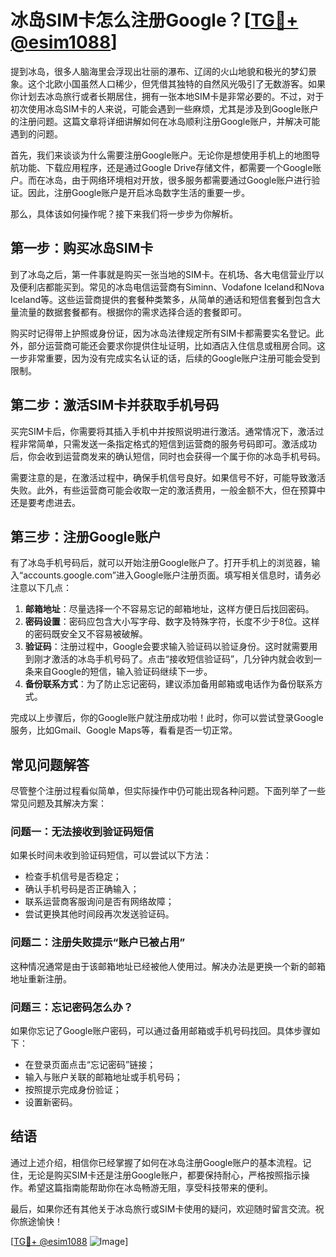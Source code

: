 # 冰岛SIM卡怎么注册Google？[[TG💪+ @esim1088](https://t.me/s/esim1088)]

提到冰岛，很多人脑海里会浮现出壮丽的瀑布、辽阔的火山地貌和极光的梦幻景象。这个北欧小国虽然人口稀少，但凭借其独特的自然风光吸引了无数游客。如果你计划去冰岛旅行或者长期居住，拥有一张本地SIM卡是非常必要的。不过，对于初次使用冰岛SIM卡的人来说，可能会遇到一些麻烦，尤其是涉及到Google账户的注册问题。这篇文章将详细讲解如何在冰岛顺利注册Google账户，并解决可能遇到的问题。

首先，我们来谈谈为什么需要注册Google账户。无论你是想使用手机上的地图导航功能、下载应用程序，还是通过Google Drive存储文件，都需要一个Google账户。而在冰岛，由于网络环境相对开放，很多服务都需要通过Google账户进行验证。因此，注册Google账户是开启冰岛数字生活的重要一步。

那么，具体该如何操作呢？接下来我们将一步步为你解析。

## 第一步：购买冰岛SIM卡

到了冰岛之后，第一件事就是购买一张当地的SIM卡。在机场、各大电信营业厅以及便利店都能买到。常见的冰岛电信运营商有Siminn、Vodafone Iceland和Nova Iceland等。这些运营商提供的套餐种类繁多，从简单的通话和短信套餐到包含大量流量的数据套餐都有。根据你的需求选择合适的套餐即可。

购买时记得带上护照或身份证，因为冰岛法律规定所有SIM卡都需要实名登记。此外，部分运营商可能还会要求你提供住址证明，比如酒店入住信息或租房合同。这一步非常重要，因为没有完成实名认证的话，后续的Google账户注册可能会受到限制。

## 第二步：激活SIM卡并获取手机号码

买完SIM卡后，你需要将其插入手机中并按照说明进行激活。通常情况下，激活过程非常简单，只需发送一条指定格式的短信到运营商的服务号码即可。激活成功后，你会收到运营商发来的确认短信，同时也会获得一个属于你的冰岛手机号码。

需要注意的是，在激活过程中，确保手机信号良好。如果信号不好，可能导致激活失败。此外，有些运营商可能会收取一定的激活费用，一般金额不大，但在预算中还是要考虑进去。

## 第三步：注册Google账户

有了冰岛手机号码后，就可以开始注册Google账户了。打开手机上的浏览器，输入“accounts.google.com”进入Google账户注册页面。填写相关信息时，请务必注意以下几点：

1. **邮箱地址**：尽量选择一个不容易忘记的邮箱地址，这样方便日后找回密码。
2. **密码设置**：密码应包含大小写字母、数字及特殊字符，长度不少于8位。这样的密码既安全又不容易被破解。
3. **验证码**：注册过程中，Google会要求输入验证码以验证身份。这时就需要用到刚才激活的冰岛手机号码了。点击“接收短信验证码”，几分钟内就会收到一条来自Google的短信，输入验证码继续下一步。
4. **备份联系方式**：为了防止忘记密码，建议添加备用邮箱或电话作为备份联系方式。

完成以上步骤后，你的Google账户就注册成功啦！此时，你可以尝试登录Google服务，比如Gmail、Google Maps等，看看是否一切正常。

## 常见问题解答

尽管整个注册过程看似简单，但实际操作中仍可能出现各种问题。下面列举了一些常见问题及其解决方案：

### 问题一：无法接收到验证码短信

如果长时间未收到验证码短信，可以尝试以下方法：
- 检查手机信号是否稳定；
- 确认手机号码是否正确输入；
- 联系运营商客服询问是否有网络故障；
- 尝试更换其他时间段再次发送验证码。

### 问题二：注册失败提示“账户已被占用”

这种情况通常是由于该邮箱地址已经被他人使用过。解决办法是更换一个新的邮箱地址重新注册。

### 问题三：忘记密码怎么办？

如果你忘记了Google账户密码，可以通过备用邮箱或手机号码找回。具体步骤如下：
- 在登录页面点击“忘记密码”链接；
- 输入与账户关联的邮箱地址或手机号码；
- 按照提示完成身份验证；
- 设置新密码。

## 结语

通过上述介绍，相信你已经掌握了如何在冰岛注册Google账户的基本流程。记住，无论是购买SIM卡还是注册Google账户，都要保持耐心，严格按照指示操作。希望这篇指南能帮助你在冰岛畅游无阻，享受科技带来的便利。

最后，如果你还有其他关于冰岛旅行或SIM卡使用的疑问，欢迎随时留言交流。祝你旅途愉快！

[[TG💪+ @esim1088](https://t.me/s/esim1088) ![Image](https://i.postimg.cc/4NQfJmqS/Snipaste-2025-05-13-00-14-12.png)]